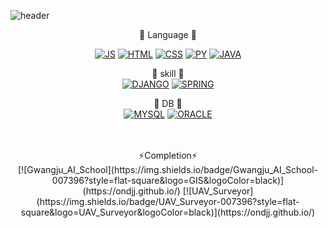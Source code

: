 <!--
**ondjj/ondjj** is a ✨ _special_ ✨ repository because its `README.md` (this file) appears on your GitHub profile.

Here are some ideas to get you started:

- 🔭 I’m currently working on ...
- 🌱 I’m currently learning ...
- 👯 I’m looking to collaborate on ...
- 🤔 I’m looking for help with ...
- 💬 Ask me about ...
- 📫 How to reach me: ...
- 😄 Pronouns: ...
- ⚡ Fun fact: ...
-->

![header](https://capsule-render.vercel.app/api?type=waving&color=auto&height=300&section=header&text=Personal%20Records&fontSize=80)

<div align=center>
🌱 Language 🌱

[![JS](https://img.shields.io/badge/JavaScript-F7DF1E?style=flat-square&logo=JavaScript&logoColor=black)](https://ondjj.github.io/)
[![HTML](https://img.shields.io/badge/HTML-E34F26?style=flat-square&logo=HTML&logoColor=black)](https://ondjj.github.io/)
[![CSS](https://img.shields.io/badge/CSS-1572B6?style=flat-square&logo=CSS&logoColor=black)](https://ondjj.github.io/)
[![PY](https://img.shields.io/badge/Python-3776AB?style=flat-square&logo=Python&logoColor=black)](https://ondjj.github.io/)
[![JAVA](https://img.shields.io/badge/JAVA-007396?style=flat-square&logo=Java&logoColor=black)](https://ondjj.github.io/)


🌱 skill 🌱
<br>
[![DJANGO](https://img.shields.io/badge/Django-092E20?style=flat-square&logo=Django&logoColor=black)](https://ondjj.github.io/)
[![SPRING](https://img.shields.io/badge/SPRING-6DB33F?style=flat-square&logo=SPRING&logoColor=black)](https://ondjj.github.io/)
  
  
🌱 DB 🌱
<br>
[![MYSQL](https://img.shields.io/badge/MYSQL-4479A1?style=flat-square&logo=MYSQL&logoColor=black)](https://ondjj.github.io/)
[![ORACLE](https://img.shields.io/badge/ORACLE-F80000?style=flat-square&logo=ORCLE&logoColor=black)](https://ondjj.github.io/)

  
  
<br>
<br>
⚡Completion⚡
<br>
[![Gwangju_AI_School](https://img.shields.io/badge/Gwangju_AI_School-007396?style=flat-square&logo=GIS&logoColor=black)](https://ondjj.github.io/)
[![UAV_Surveyor](https://img.shields.io/badge/UAV_Surveyor-007396?style=flat-square&logo=UAV_Surveyor&logoColor=black)](https://ondjj.github.io/)
</div>
